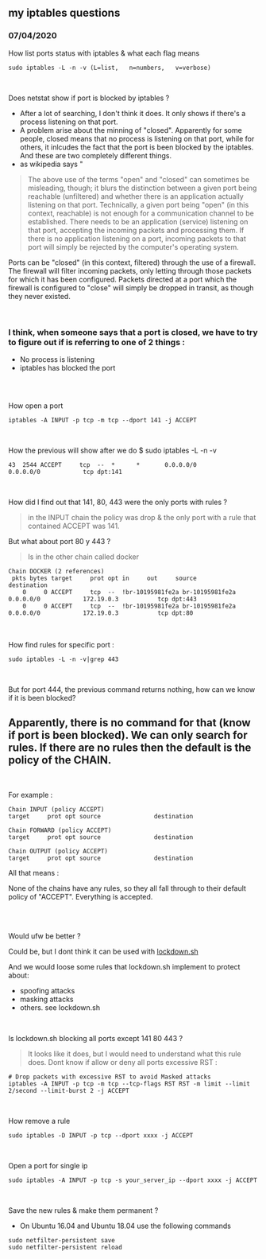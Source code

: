 

## my iptables questions  

### 07/04/2020
  
How list ports status with iptables & what each flag means

```
sudo iptables -L -n -v (L=list,   n=numbers,   v=verbose)
```

<br>

Does netstat show if port is blocked by iptables ?

* After a lot of searching, I don't think it does. It only shows if there's a process listening on that port.
* A problem arise about the minning of "closed". Apparently for some people, closed means that no process is listening on that port, while for others, it inlcudes the fact that the port is been blocked by the iptables. And these are two completely different things.
* as wikipedia says "

> The above use of the terms "open" and "closed" can sometimes be misleading, though; it blurs the distinction between a given port being reachable (unfiltered) and whether there is an application actually listening on that port. Technically, a given port being "open" (in this context, reachable) is not enough for a communication channel to be established. There needs to be an application (service) listening on that port, accepting the incoming packets and processing them. If there is no application listening on a port, incoming packets to that port will simply be rejected by the computer's operating system.

Ports can be "closed" (in this context, filtered) through the use of a firewall. The firewall will filter incoming packets, only letting through those packets for which it has been configured. Packets directed at a port which the firewall is configured to "close" will simply be dropped in transit, as though they never existed.

<br>

### I think, when someone says that a port is closed, we have to try to figure out if is referring to one of 2 things :
* No process is listening
* iptables has blocked the port

```
```

<br>

How open a port

```
iptables -A INPUT -p tcp -m tcp --dport 141 -j ACCEPT
```

<br>

How the previous will show after we do $ sudo iptables -L -n -v

```
43  2544 ACCEPT     tcp  --  *      *       0.0.0.0/0            0.0.0.0/0            tcp dpt:141
```

<br>

How did I find out that 141, 80, 443 were the only ports with rules ?

> in the INPUT chain the policy was drop & the only port with a rule that contained ACCEPT was 141.

But what about port 80 y 443 ?

> Is in the other chain called docker

```
Chain DOCKER (2 references)
 pkts bytes target     prot opt in     out     source               destination         
    0     0 ACCEPT     tcp  --  !br-10195981fe2a br-10195981fe2a  0.0.0.0/0            172.19.0.3           tcp dpt:443
    0     0 ACCEPT     tcp  --  !br-10195981fe2a br-10195981fe2a  0.0.0.0/0            172.19.0.3           tcp dpt:80
```

<br>
<br>
How find rules for specific port :

```
sudo iptables -L -n -v|grep 443
```

<br>

But for port 444, the previous command returns nothing, how can we know if it is been blocked?

## Apparently, there is no command for that (know if port is been blocked). We can only search for rules. If there are no rules then the default is the policy of the CHAIN. 

<br>

For example :

```
Chain INPUT (policy ACCEPT)
target     prot opt source               destination

Chain FORWARD (policy ACCEPT)
target     prot opt source               destination

Chain OUTPUT (policy ACCEPT)
target     prot opt source               destination 
```

All that means : 

None of the chains have any rules, so they all fall through to their default policy of "ACCEPT". Everything is accepted.

<br>
<br>

Would ufw be better ?

Could be, but I dont think it can be used with [lockdown.sh](https://github.com/rrhg/lockdown.sh)

And we would loose some rules that lockdown.sh implement to protect about:
  - spoofing attacks
  - masking attacks
  - others. see lockdown.sh

<br>

Is lockdown.sh blocking all ports except 141 80 443 ?

> It looks like it does, but I would need to understand what this rule does. Dont know if allow or deny all ports excessive RST :

```
# Drop packets with excessive RST to avoid Masked attacks
iptables -A INPUT -p tcp -m tcp --tcp-flags RST RST -m limit --limit 2/second --limit-burst 2 -j ACCEPT
```

<br>

How remove a rule

```
sudo iptables -D INPUT -p tcp --dport xxxx -j ACCEPT
```

<br>

Open a port for single ip

```
sudo iptables -A INPUT -p tcp -s your_server_ip --dport xxxx -j ACCEPT
```

<br>

Save the new rules & make them permanent ?
* On Ubuntu 16.04 and Ubuntu 18.04 use the following commands

```
sudo netfilter-persistent save
sudo netfilter-persistent reload
```

